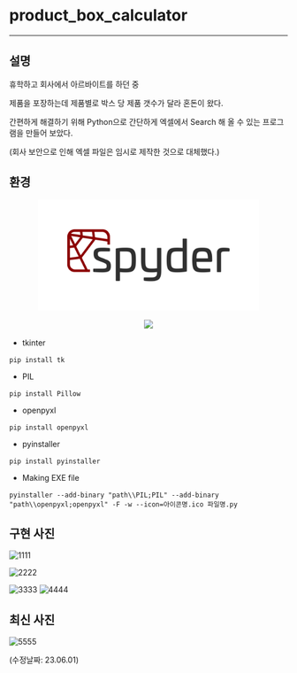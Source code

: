 # product_box_calculator
-------

## 설명
휴학하고 회사에서 아르바이트를 하던 중

제품을 포장하는데 제품별로 박스 당 제품 갯수가 달라 혼돈이 왔다.

간편하게 해결하기 위해 Python으로 간단하게 엑셀에서 Search 해 올 수 있는 프로그램을 만들어 보았다.

(회사 보안으로 인해 엑셀 파일은 임시로 제작한 것으로 대체했다.)

## 환경
<p align="center">
  <a href="https://www.spyder-ide.org/" target="_blank">
    <img src="img/Spyder.png" width="400" height="200"/>
  </a>
</p>
<p align="center">
  <a href="https://www.spyder-ide.org/" target="_blank">
    <img src="https://img.shields.io/badge/Spyder IDE Download-FF0000?style=flat-for-the-badge&logo=spyderide&logoColor=white"/>
  </a>
</p>

- tkinter
```
pip install tk
```
- PIL
```
pip install Pillow
```
- openpyxl
```
pip install openpyxl
```
- pyinstaller
```
pip install pyinstaller
```
- Making EXE file
```
pyinstaller --add-binary "path\\PIL;PIL" --add-binary "path\\openpyxl;openpyxl" -F -w --icon=아이콘명.ico 파일명.py
```

## 구현 사진
![1111](https://github.com/AF797/product_box_calculator/assets/86837707/7818ea0f-7ee9-4886-9e56-279029cbd1c7)

![2222](https://github.com/AF797/product_box_calculator/assets/86837707/143f111b-fc8e-4aab-832d-95cbd8ded49f)

![3333](https://github.com/AF797/product_box_calculator/assets/86837707/b84a3a79-2807-4d87-af69-ef7625d33d05)
![4444](https://github.com/AF797/product_box_calculator/assets/86837707/ee671d66-f7d3-4483-b707-b4e23a06e367)

## 최신 사진
![5555](https://github.com/AF797/product_box_calculator/assets/86837707/87fb490c-3a60-4452-9621-b0afaf9460de)

(수정날짜: 23.06.01)
